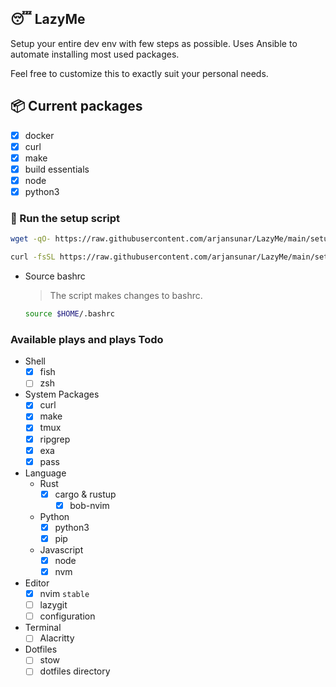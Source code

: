 ## 😴 LazyMe

Setup your entire dev env with few steps as possible. Uses Ansible to automate installing
most used packages.

Feel free to customize this to exactly suit your personal needs.

## 📦 Current packages

- [x] docker
- [x] curl
- [x] make
- [x] build essentials
- [x] node
- [x] python3

### 🏃 Run the setup script

```bash
wget -qO- https://raw.githubusercontent.com/arjansunar/LazyMe/main/setup.sh | sh
```

```bash
curl -fsSL https://raw.githubusercontent.com/arjansunar/LazyMe/main/setup.sh | sh
```

- Source bashrc
  > The script makes changes to bashrc.
  ```bash
  source $HOME/.bashrc
  ```

### Available plays and plays Todo

- Shell
  - [x] fish
  - [ ] zsh
- System Packages
  - [x] curl
  - [x] make
  - [x] tmux
  - [x] ripgrep
  - [x] exa
  - [x] pass
- Language
  - Rust
    - [x] cargo & rustup
      - [x] bob-nvim
  - Python
    - [x] python3
    - [x] pip
  - Javascript
    - [x] node
    - [x] nvm
- Editor
  - [x] nvim `stable`
  - [ ] lazygit
  - [ ] configuration
- Terminal
  - [ ] Alacritty
- Dotfiles
  - [ ] stow
  - [ ] dotfiles directory
